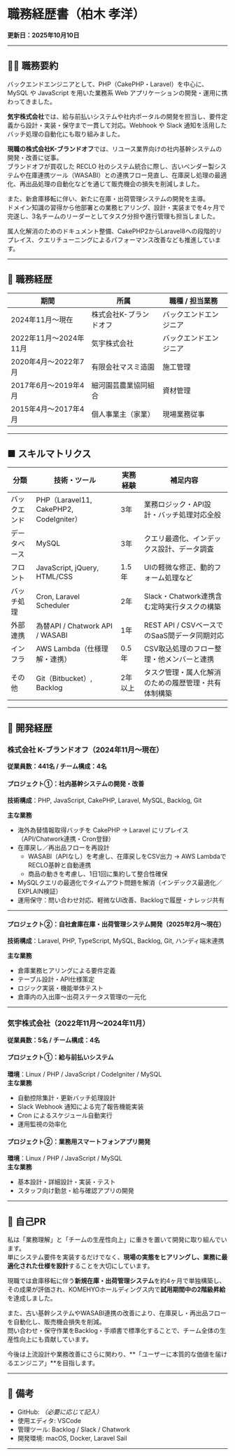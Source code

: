 # 職務経歴書（柏木 孝洋）

**更新日：2025年10月10日**

---

## 🧑‍💻 職務要約

バックエンドエンジニアとして、PHP（CakePHP・Laravel）を中心に、MySQL や JavaScript を用いた業務系 Web アプリケーションの開発・運用に携わってきました。

**気宇株式会社**では、給与前払いシステムや社内ポータルの開発を担当し、要件定義から設計・実装・保守まで一貫して対応。Webhook や Slack 通知を活用したバッチ処理の自動化にも取り組みました。

**現職の株式会社K-ブランドオフ**では、リユース業界向けの社内基幹システムの開発・改善に従事。  
ブランドオフが買収した RECLO 社のシステム統合に際し、古いベンダー製システムや在庫連携ツール（WASABI）との連携フロー見直し、在庫戻し処理の最適化、再出品処理の自動化などを通じて販売機会の損失を削減しました。

また、新倉庫移転に伴い、新たに在庫・出荷管理システムの開発を主導。  
ドメイン知識の習得から他部署との業務ヒアリング、設計・実装までを4ヶ月で完遂し、3名チームのリーダーとしてタスク分担や進行管理も担当しました。

属人化解消のためのドキュメント整備、CakePHP2からLaravel8への段階的リプレイス、クエリチューニングによるパフォーマンス改善なども推進しています。

---

## 💼 職務経歴

| 期間 | 所属 | 職種 / 担当業務 |
|------|------|----------------|
| 2024年11月〜現在 | 株式会社K-ブランドオフ | バックエンドエンジニア |
| 2022年11月〜2024年11月 | 気宇株式会社 | バックエンドエンジニア |
| 2020年4月〜2022年7月 | 有限会社マスミ造園 | 施工管理 |
| 2017年6月〜2019年4月 | 細河園芸農業協同組合 | 資材管理 |
| 2015年4月〜2017年4月 | 個人事業主（家業） | 現場業務従事 |

---

## ■ スキルマトリクス

| 分類        | 技術・ツール                      | 実務経験 | 補足内容                                           |
|-------------|-------------------------------|-----------|----------------------------------------------------|
| バックエンド | PHP（Laravel11, CakePHP2, CodeIgniter） | 3年       | 業務ロジック・API設計・バッチ処理対応全般        |
| データベース | MySQL                           | 3年       | クエリ最適化、インデックス設計、データ調査       |
| フロント     | JavaScript, jQuery, HTML/CSS     | 1.5年     | UIの軽微な修正、動的フォーム処理など              |
| バッチ処理   | Cron, Laravel Scheduler         | 2年       | Slack・Chatwork連携含む定時実行タスクの構築      |
| 外部連携     | 為替API / Chatwork API / WASABI | 1年       | REST API / CSVベースでのSaaS間データ同期対応     |
| インフラ     | AWS Lambda（仕様理解・連携）     | 0.5年     | CSV取込処理のフロー整理・他メンバーと連携        |
| その他       | Git（Bitbucket）, Backlog       | 2年以上   | タスク管理・属人化解消のための履歴管理・共有体制構築 |

---

## 🚀 開発経歴

### 株式会社 K-ブランドオフ（2024年11月〜現在）
**従業員数：441名 / チーム構成：4名**

#### プロジェクト①：社内基幹システムの開発・改善
**技術構成**：PHP, JavaScript, CakePHP, Laravel, MySQL, Backlog, Git

**主な業務**
- 海外為替情報取得バッチを CakePHP → Laravel にリプレイス（API/Chatwork連携・Cron登録）
- 在庫戻し／再出品フローを再設計
  - WASABI（APIなし）を考慮し、在庫戻しをCSV出力 → AWS LambdaでRECLO基幹と自動連携  
  - 商品の動きを考慮し、1日1回に集約して整合性確保
- MySQLクエリの最適化でタイムアウト問題を解消（インデックス最適化／EXPLAIN検証）
- 運用保守：問い合わせ対応、軽微なUI改善、Backlogで履歴・ナレッジ共有

---

#### プロジェクト②：自社倉庫在庫・出荷管理システム開発（2025年2月〜現在）
**技術構成**：Laravel, PHP, TypeScript, MySQL, Backlog, Git, ハンディ端末連携

**主な業務**
- 倉庫業務ヒアリングによる要件定義
- テーブル設計・API仕様策定
- ロジック実装・機能単体テスト
- 倉庫内の入出庫〜出荷ステータス管理の一元化

---

### 気宇株式会社（2022年11月〜2024年11月）
**従業員数：5名 / チーム構成：4名**

#### プロジェクト①：給与前払いシステム
**環境**：Linux / PHP / JavaScript / CodeIgniter / MySQL  
**主な業務**
- 自動控除集計・更新バッチ処理設計
- Slack Webhook 通知による完了報告機能実装
- Cron によるスケジュール自動実行
- 運用監視の効率化

#### プロジェクト②：業務用スマートフォンアプリ開発
**環境**：Linux / PHP / JavaScript / MySQL  
**主な業務**
- 基本設計・詳細設計・実装・テスト
- スタッフ向け勤怠・給与確認アプリの開発

---

## 🧩 自己PR

私は「業務理解」と「チームの生産性向上」に重きを置いて開発に取り組んでいます。  
単にシステム要件を実装するだけでなく、**現場の実態をヒアリングし、業務に最適化された仕様を設計**することを大切にしています。

現職では倉庫移転に伴う**新規在庫・出荷管理システム**を約4ヶ月で単独構築し、  
その成果が評価され、KOMEHYOホールディングス内で**試用期間中の2階級昇給**を達成しました。

また、古い基幹システムやWASABI連携の改善により、在庫戻し・再出品フローを自動化し、販売機会損失を削減。  
問い合わせ・保守作業をBacklog・手順書で標準化することで、チーム全体の生産性向上にも貢献しています。

今後は上流設計や業務改善にさらに関わり、**「ユーザーに本質的な価値を届けるエンジニア」**を目指します。

---

## 📎 備考
- GitHub: *（必要に応じて記入）*  
- 使用エディタ: VSCode  
- 管理ツール: Backlog / Slack / Chatwork  
- 開発環境: macOS, Docker, Laravel Sail

---

